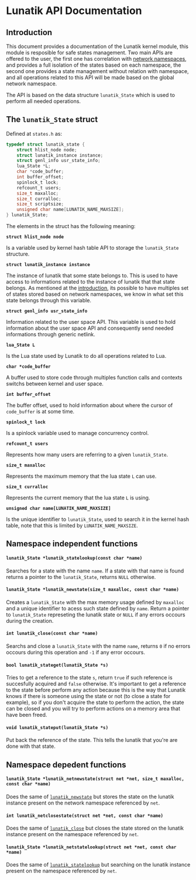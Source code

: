# Lunatik API Documentation

## Introduction

This document provides a documentation of the Lunatik kernel module, this module is resposible for safe states management. Two main APIs are offered to the user, the first one has correlation with [network namespaces](https://man7.org/linux/man-pages/man8/ip-netns.8.html#DESCRIPTION), and provides a full isolation of the states based on each namespace, the second one provides a state management without relation with namespace, and all operations related to this API will be made based on the global network namespace.

The API is based on the data structure `lunatik_State` which is used to perform all needed operations.

## The `lunatik_State` struct

Defined at `states.h` as:

```c
typedef struct lunatik_state {
	struct hlist_node node;
	struct lunatik_instance instance;
	struct genl_info usr_state_info;
	lua_State *L;
	char *code_buffer;
	int buffer_offset;
	spinlock_t lock;
	refcount_t users;
	size_t maxalloc;
	size_t curralloc;
	size_t scriptsize;
	unsigned char name[LUNATIK_NAME_MAXSIZE];
} lunatik_State;
```

The elements in the struct has the following meaning:

**`struct hlist_node node`**

Is a variable used by kernel hash table API to storage the `lunatik_State` structure.

**`struct lunatik_instance instance`**

The instance of lunatik that some state belongs to. This is used to have access to informations related to the instance of lunatik that that state belongs. As mentioned at the [introduction](#introduction), its possible to have multiples set of states stored based on network namespaces, we know in what set this state belongs through this variable.

**`struct genl_info usr_state_info`**

Information related to the user space API. This variable is used to hold information about the user space API and consequently send needed informations through generic netlink.

**`lua_State L`**

Is the Lua state used by Lunatik to do all operations related to Lua.

**`char *code_buffer`**

A buffer used to store code through multiples function calls and contexts switchs between kernel and user space.

**`int buffer_offset`**

The buffer offset, used to hold information about where the cursor of `code_buffer` is at some time.

**`spinlock_t lock`**

Is a spinlock variable used to manage concurrency control.

**`refcount_t users`**

Represents how many users are referring to a given `lunatik_State`.

**`size_t maxalloc`**

Represents the maximum memory that the lua state `L` can use.

**`size_t curralloc`**

Represents the current memory that the lua state `L` is using.

**`unsigned char name[LUNATIK_NAME_MAXSIZE]`**

Is the unique identifier to `lunatik_State`, used to search it in the kernel hash table, note that this is limited by `LUNATIK_NAME_MAXSIZE`.

## Namespace independent functions

#### `lunatik_State *lunatik_statelookup(const char *name)`

Searches for a state with the name `name`. If a state with that name is found returns a pointer to the `lunatik_State`, returns `NULL` otherwise.

#### `lunatik_State *lunatik_newstate(size_t maxalloc, const char *name)`

Creates a `lunatik_State` with the max memory usage defined by `maxalloc` and a unique identifier to acess such state defined by `name`. Return a pointer to `lunatik_State` represeting the lunatik state or `NULL` if any errors occours during the creation.

#### `int lunatik_close(const char *name)`

Searchs and close a `lunatik_State` with the name `name`, returns `0` if no errors occours during this operation and `-1` if any error occours.

#### `bool lunatik_stateget(lunatik_State *s)`

Tries to get a reference to the state `s`, return `true` if such reference is succesfully acquired and `false` otherwise.
It's important to get a reference to the state before perform any action because this is the way that Lunatik knows if there is someone using the state or not (to close a state for example), so if you don't acquire the state to perform the action, the state can be closed and you will try to perform actions on a memory area that have been freed.

#### `void lunatik_stateput(lunatik_State *s)`

Put back the reference of the state. This tells the lunatik that you're are done with that state.

## Namespace depedent functions

#### `lunatik_State *lunatik_netnewstate(struct net *net, size_t maxalloc, const char *name)`

Does the same of [`lunatik_newstate`](#lunatik_state-lunatik_newstatesize_t-maxalloc-const-char-name) but stores the state on the lunatik instance present on the network namespace referenced by `net`.

#### `int lunatik_netclosestate(struct net *net, const char *name)`

Does the same of [`lunatik_close`](#int-lunatik_closeconst-char-name) but closes the state stored on the lunatik instance present on the namespace referenced by `net`.

#### `lunatik_State *lunatik_netstatelookup(struct net *net, const char *name)`

Does the same of [`lunatik_statelookup`](#lunatik_state-lunatik_statelookupconst-char-name) but searching on the lunatik instance present on the namespace referenced by `net`.
